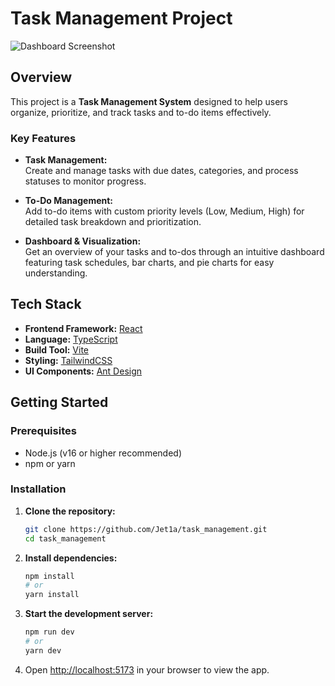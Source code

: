 # Task Management Project

![Dashboard Screenshot](https://github.com/user-attachments/assets/5d63f491-ab2e-403a-97b3-db3586ff56b6)

## Overview

This project is a **Task Management System** designed to help users organize, prioritize, and track tasks and to-do items effectively.

### Key Features
- **Task Management:**  
  Create and manage tasks with due dates, categories, and process statuses to monitor progress.

- **To-Do Management:**  
  Add to-do items with custom priority levels (Low, Medium, High) for detailed task breakdown and prioritization.

- **Dashboard & Visualization:**  
  Get an overview of your tasks and to-dos through an intuitive dashboard featuring task schedules, bar charts, and pie charts for easy understanding.

## Tech Stack

- **Frontend Framework:** [React](https://reactjs.org/)
- **Language:** [TypeScript](https://www.typescriptlang.org/)
- **Build Tool:** [Vite](https://vitejs.dev/)
- **Styling:** [TailwindCSS](https://tailwindcss.com/)
- **UI Components:** [Ant Design](https://ant.design/)

## Getting Started

### Prerequisites

- Node.js (v16 or higher recommended)
- npm or yarn

### Installation

1. **Clone the repository:**
   ```bash
   git clone https://github.com/Jet1a/task_management.git
   cd task_management
   ```

2. **Install dependencies:**
   ```bash
   npm install
   # or
   yarn install
   ```

3. **Start the development server:**
   ```bash
   npm run dev
   # or
   yarn dev
   ```

4. Open [http://localhost:5173](http://localhost:5173) in your browser to view the app.
